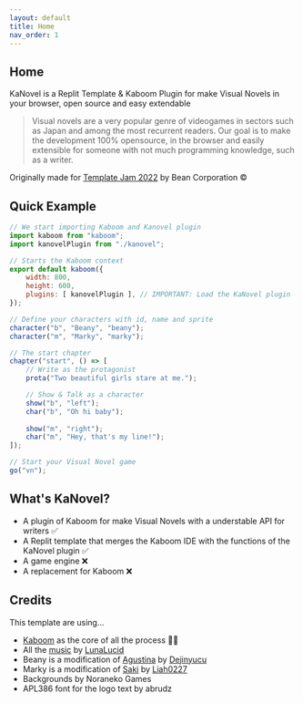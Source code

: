 ```yaml
---
layout: default
title: Home
nav_order: 1
---
```


## Home

KaNovel is a Replit Template & Kaboom Plugin for make Visual Novels in your browser, open source and easy extendable

> Visual novels are a very popular genre of videogames in sectors such as Japan and among the most recurrent readers.
> Our goal is to make the development 100% opensource, in the browser and easily extensible for someone with not much programming knowledge, such as a writer.

Originally made for [Template Jam 2022](https://blog.replit.com/template-jam) by Bean Corporation ©️

## Quick Example
```js 
// We start importing Kaboom and Kanovel plugin
import kaboom from "kaboom";
import kanovelPlugin from "./kanovel";

// Starts the Kaboom context
export default kaboom({
    width: 800,
    height: 600,
    plugins: [ kanovelPlugin ], // IMPORTANT: Load the KaNovel plugin
});

// Define your characters with id, name and sprite
character("b", "Beany", "beany");
character("m", "Marky", "marky");

// The start chapter 
chapter("start", () => [
    // Write as the protagonist
    prota("Two beautiful girls stare at me.");

    // Show & Talk as a character
    show("b", "left");
    char("b", "Oh hi baby");
 
    show("m", "right");
    char("m", "Hey, that's my line!");
]);

// Start your Visual Novel game
go("vn");
```

## What's KaNovel?
* A plugin of Kaboom for make Visual Novels with a understable API for writers ✅
* A Replit template that merges the Kaboom IDE with the functions of the KaNovel plugin ✅
* A game engine ❌
* A replacement for Kaboom ❌

## Credits
This template are using...

* [Kaboom](https://kaboomjs.com) as the core of all the process 🕵🏻
* All the [music](https://lunalucid.itch.io/free-creative-commons-bgm-collection) by [LunaLucid](https://lunalucid.itch.io/)
* Beany is a modification of [Agustina](https://dejinyucu.itch.io/agustina-visual-novel-sprite) by [Dejinyucu](https://dejinyucu.itch.io)
* Marky is a modification of [Saki](https://liah0227.itch.io/saki) by [Liah0227](https://liah0227.itch.io)
* Backgrounds by Noraneko Games
* APL386 font for the logo text by abrudz
